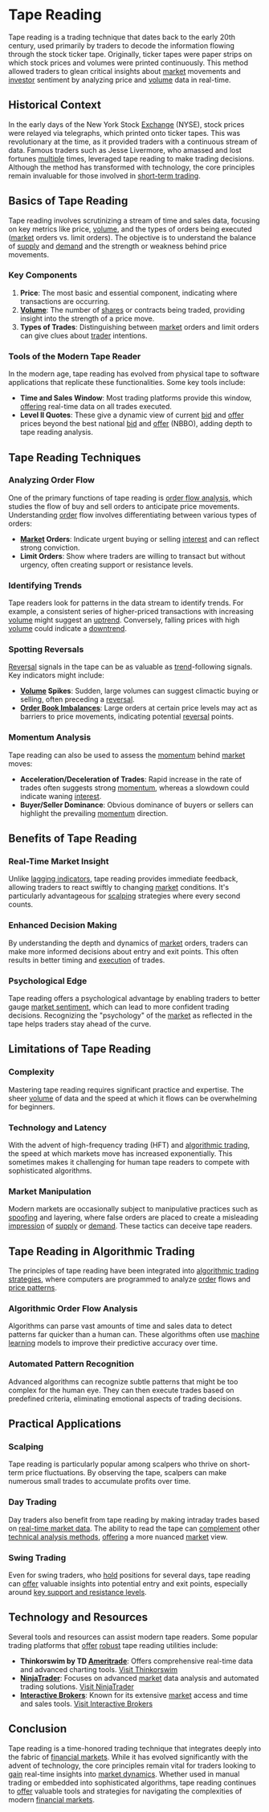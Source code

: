 # Tape Reading

Tape reading is a trading technique that dates back to the early 20th century, used primarily by traders to decode the information flowing through the stock ticker tape. Originally, ticker tapes were paper strips on which stock prices and volumes were printed continuously. This method allowed traders to glean critical insights about [market](../m/market.md) movements and [investor](../i/investor.md) sentiment by analyzing price and [volume](../v/volume.md) data in real-time.

## Historical Context

In the early days of the New York Stock [Exchange](../e/exchange.md) (NYSE), stock prices were relayed via telegraphs, which printed onto ticker tapes. This was revolutionary at the time, as it provided traders with a continuous stream of data. Famous traders such as Jesse Livermore, who amassed and lost fortunes [multiple](../m/multiple.md) times, leveraged tape reading to make trading decisions. Although the method has transformed with technology, the core principles remain invaluable for those involved in [short-term trading](../s/short-term_trading.md).

## Basics of Tape Reading

Tape reading involves scrutinizing a stream of time and sales data, focusing on key metrics like price, [volume](../v/volume.md), and the types of orders being executed ([market](../m/market.md) orders vs. limit orders). The objective is to understand the balance of [supply](../s/supply.md) and [demand](../d/demand.md) and the strength or weakness behind price movements.

### Key Components

1. **Price**: The most basic and essential component, indicating where transactions are occurring. 
2. **[Volume](../v/volume.md)**: The number of [shares](../s/shares.md) or contracts being traded, providing insight into the strength of a price move.
3. **Types of Trades**: Distinguishing between [market](../m/market.md) orders and limit orders can give clues about [trader](../t/trader.md) intentions.

### Tools of the Modern Tape Reader

In the modern age, tape reading has evolved from physical tape to software applications that replicate these functionalities. Some key tools include:

- **Time and Sales Window**: Most trading platforms provide this window, [offering](../o/offering.md) real-time data on all trades executed.
- **Level II Quotes**: These give a dynamic view of current [bid](../b/bid.md) and [offer](../o/offer.md) prices beyond the best national [bid](../b/bid.md) and [offer](../o/offer.md) (NBBO), adding depth to tape reading analysis.

## Tape Reading Techniques

### Analyzing Order Flow

One of the primary functions of tape reading is [order flow analysis](../o/order_flow_analysis.md), which studies the flow of buy and sell orders to anticipate price movements. Understanding [order](../o/order.md) flow involves differentiating between various types of orders:
- **[Market](../m/market.md) Orders**: Indicate urgent buying or selling [interest](../i/interest.md) and can reflect strong conviction.
- **Limit Orders**: Show where traders are willing to transact but without urgency, often creating support or resistance levels.

### Identifying Trends

Tape readers look for patterns in the data stream to identify trends. For example, a consistent series of higher-priced transactions with increasing [volume](../v/volume.md) might suggest an [uptrend](../u/uptrend.md). Conversely, falling prices with high [volume](../v/volume.md) could indicate a [downtrend](../d/downtrend.md).

### Spotting Reversals

[Reversal](../r/reversal.md) signals in the tape can be as valuable as [trend](../t/trend.md)-following signals. Key indicators might include:
- **[Volume](../v/volume.md) Spikes**: Sudden, large volumes can suggest climactic buying or selling, often preceding a [reversal](../r/reversal.md).
- **[Order Book Imbalances](../o/order_book_imbalances.md)**: Large orders at certain price levels may act as barriers to price movements, indicating potential [reversal](../r/reversal.md) points.

### Momentum Analysis

Tape reading can also be used to assess the [momentum](../m/momentum.md) behind [market](../m/market.md) moves:
- **Acceleration/Deceleration of Trades**: Rapid increase in the rate of trades often suggests strong [momentum](../m/momentum.md), whereas a slowdown could indicate waning [interest](../i/interest.md).
- **Buyer/Seller Dominance**: Obvious dominance of buyers or sellers can highlight the prevailing [momentum](../m/momentum.md) direction.

## Benefits of Tape Reading

### Real-Time Market Insight

Unlike [lagging indicators](../l/lagging_indicators.md), tape reading provides immediate feedback, allowing traders to react swiftly to changing [market](../m/market.md) conditions. It's particularly advantageous for [scalping](../s/scalping.md) strategies where every second counts.

### Enhanced Decision Making

By understanding the depth and dynamics of [market](../m/market.md) orders, traders can make more informed decisions about entry and exit points. This often results in better timing and [execution](../e/execution.md) of trades.

### Psychological Edge

Tape reading offers a psychological advantage by enabling traders to better gauge [market sentiment](../m/market_sentiment.md), which can lead to more confident trading decisions. Recognizing the "psychology" of the [market](../m/market.md) as reflected in the tape helps traders stay ahead of the curve.

## Limitations of Tape Reading

### Complexity

Mastering tape reading requires significant practice and expertise. The sheer [volume](../v/volume.md) of data and the speed at which it flows can be overwhelming for beginners.

### Technology and Latency

With the advent of high-frequency trading (HFT) and [algorithmic trading](../a/accountability.md), the speed at which markets move has increased exponentially. This sometimes makes it challenging for human tape readers to compete with sophisticated algorithms.

### Market Manipulation

Modern markets are occasionally subject to manipulative practices such as [spoofing](../s/spoofing.md) and layering, where false orders are placed to create a misleading [impression](../i/impression.md) of [supply](../s/supply.md) or [demand](../d/demand.md). These tactics can deceive tape readers.

## Tape Reading in Algorithmic Trading

The principles of tape reading have been integrated into [algorithmic trading strategies](../a/algorithmic_trading_strategies.md), where computers are programmed to analyze [order](../o/order.md) flows and [price patterns](../p/price_patterns.md).

### Algorithmic Order Flow Analysis

Algorithms can parse vast amounts of time and sales data to detect patterns far quicker than a human can. These algorithms often use [machine learning](../m/machine_learning.md) models to improve their predictive accuracy over time.

### Automated Pattern Recognition

Advanced algorithms can recognize subtle patterns that might be too complex for the human eye. They can then execute trades based on predefined criteria, eliminating emotional aspects of trading decisions.

## Practical Applications

### Scalping

Tape reading is particularly popular among scalpers who thrive on short-term price fluctuations. By observing the tape, scalpers can make numerous small trades to accumulate profits over time.

### Day Trading

Day traders also benefit from tape reading by making intraday trades based on [real-time market data](../r/real-time_market_data.md). The ability to read the tape can [complement](../c/complement.md) other [technical analysis methods](../t/technical_analysis_methods.md), [offering](../o/offering.md) a more nuanced [market](../m/market.md) view.

### Swing Trading

Even for swing traders, who [hold](../h/hold.md) positions for several days, tape reading can [offer](../o/offer.md) valuable insights into potential entry and exit points, especially around [key support and resistance levels](../k/key_support_and_resistance_levels.md).

## Technology and Resources

Several tools and resources can assist modern tape readers. Some popular trading platforms that [offer](../o/offer.md) [robust](../r/robust.md) tape reading utilities include:

- **Thinkorswim by TD [Ameritrade](../a/ameritrade.md)**: Offers comprehensive real-time data and advanced charting tools. [Visit Thinkorswim](https://www.thinkorswim.com/)
- **[NinjaTrader](../n/ninjatrader.md)**: Focuses on advanced [market](../m/market.md) data analysis and automated trading solutions. [Visit NinjaTrader](https://ninjatrader.com/)
- **[Interactive Brokers](../i/interactive_brokers.md)**: Known for its extensive [market](../m/market.md) access and time and sales tools. [Visit Interactive Brokers](https://www.interactivebrokers.com/)

## Conclusion

Tape reading is a time-honored trading technique that integrates deeply into the fabric of [financial markets](../f/financial_market.md). While it has evolved significantly with the advent of technology, the core principles remain vital for traders looking to [gain](../g/gain.md) real-time insights into [market dynamics](../m/market_dynamics.md). Whether used in manual trading or embedded into sophisticated algorithms, tape reading continues to [offer](../o/offer.md) valuable tools and strategies for navigating the complexities of modern [financial markets](../f/financial_market.md).